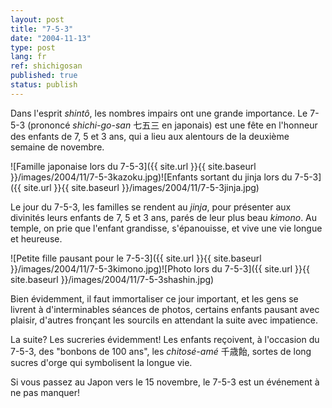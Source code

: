 ```yaml
---
layout: post
title: "7-5-3"
date: "2004-11-13"
type: post
lang: fr
ref: shichigosan
published: true
status: publish
---
```




Dans l'esprit _shintô_, les nombres impairs ont une grande importance. Le 7-5-3 (prononcé _shichi-go-san_ 七五三 en japonais) est une fête en l'honneur des enfants de 7, 5 et 3 ans, qui a lieu aux alentours de la deuxième semaine de novembre.

![Famille japonaise lors du 7-5-3]({{ site.url }}{{ site.baseurl }}/images/2004/11/7-5-3kazoku.jpg)![Enfants sortant du jinja lors du 7-5-3]({{ site.url }}{{ site.baseurl }}/images/2004/11/7-5-3jinja.jpg)

Le jour du 7-5-3, les familles se rendent au _jinja_, pour présenter aux divinités leurs enfants de 7, 5 et 3 ans, parés de leur plus beau _kimono_. Au temple, on prie que l'enfant grandisse, s'épanouisse, et vive une vie longue et heureuse.

![Petite fille pausant pour le 7-5-3]({{ site.url }}{{ site.baseurl }}/images/2004/11/7-5-3kimono.jpg)![Photo lors du 7-5-3]({{ site.url }}{{ site.baseurl }}/images/2004/11/7-5-3shashin.jpg)

Bien évidemment, il faut immortaliser ce jour important, et les gens se livrent à d'interminables séances de photos, certains enfants pausant avec plaisir, d'autres fronçant les sourcils en attendant la suite avec impatience.

La suite? Les sucreries évidemment! Les enfants reçoivent, à l'occasion du 7-5-3, des "bonbons de 100 ans", les _chitosé-amé_ 千歳飴, sortes de long sucres d'orge qui symbolisent la longue vie.

Si vous passez au Japon vers le 15 novembre, le 7-5-3 est un événement à ne pas manquer!



